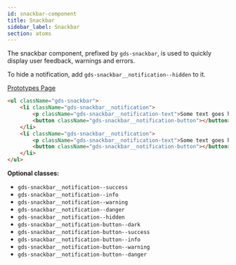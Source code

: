 ```yaml
---
id: snackbar-component
title: Snackbar
sidebar_label: Snackbar
section: atoms
---
```


The snackbar component, prefixed by `gds-snackbar`, is used to quickly display user feedback, warnings and errors.

To hide a notification, add `gds-snackbar__notification--hidden` to it.

<p style="margin-bottom: 0.8em">
    <a href="https://ds.gumgum.com/stable/index.html#gds-snackbar" target="_blank">Prototypes Page</a>
</p>

```html
<ul className="gds-snackbar">
    <li className="gds-snackbar__notification">
        <p className="gds-snackbar__notification-text">Some text goes here.</p>
        <button className="gds-snackbar__notification-button"></button>
    </li>
    <li className="gds-snackbar__notification">
        <p className="gds-snackbar__notification-text">Some text goes here.</p>
        <button className="gds-snackbar__notification-button"></button>
    </li>
</ul>
```

**Optional classes:**

-   `gds-snackbar__notification--success`
-   `gds-snackbar__notification--info`
-   `gds-snackbar__notification--warning`
-   `gds-snackbar__notification--danger`
-   `gds-snackbar__notification--hidden`
-   `gds-snackbar__notification-button--dark`
-   `gds-snackbar__notification-button--success`
-   `gds-snackbar__notification-button--info`
-   `gds-snackbar__notification-button--warning`
-   `gds-snackbar__notification-button--danger`
